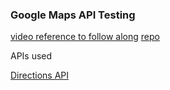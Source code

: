 ### Google Maps API Testing


[video reference to follow along](https://youtu.be/tFjOIZGCvuQ?si=nv0c1p21gFu9j-lo)
[repo](https://github.com/visgl/react-google-maps/tree/main)

<display>
  <summary>APIs used </summary>
</display>


[Directions API](https://developers.google.com/maps/documentation/directions)
